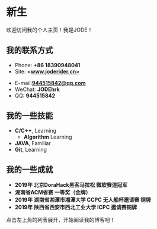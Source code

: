 # 新生

欢迎访问我的个人主页！我是JODE！

<!-- slide -->

## 我的联系方式

- Phone: **+86 18390948041**
- Site: **<www.joderider.cn>**

<!-- slide vertical=true -->

- E-mail:**944515842@qq.com**
- WeChat: **JODEhrk**
- QQ: **944515842**

<!-- slide -->

## 我的一些技能

<!-- slide vertical=true -->

- **C/C++**, Learning
  - **Algorithm** Learning
- **JAVA**, Familiar
- **Git**, Learning

<!-- slide -->

## 我的一些成就

- **2019年 北京DoraHack黑客马拉松  微软赛道冠军**
- **湖南省ACM省赛 一等奖（金牌）**
- **2019年 湖南省湘潭市湘潭大学 CCPC 无人船杯邀请赛 铜牌**
- **2019年 陕西省西安市西北工业大学 ICPC 邀请赛铜牌**

点击左上角的列表展开，开始阅读我的博客吧！
